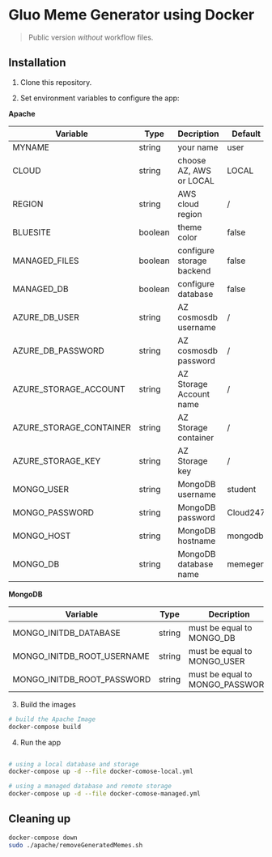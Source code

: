 # Gluo Meme Generator using Docker

> Public version *without* workflow files.

## Installation

1. Clone this repository.  

2. Set environment variables to configure the app:

**Apache**  

| Variable                | Type    | Decription                | Default  |
|-------------------------|---------|---------------------------|----------|
| MYNAME                  | string  | your name                 | user     |
| CLOUD                   | string  | choose AZ, AWS or LOCAL   | LOCAL    |
| REGION                  | string  | AWS cloud region          | /        |
| BLUESITE                | boolean | theme color               | false    |
| MANAGED_FILES           | boolean | configure storage backend | false    |
| MANAGED_DB              | boolean | configure database        | false    |
| AZURE_DB_USER           | string  | AZ cosmosdb username      | /        |
| AZURE_DB_PASSWORD       | string  | AZ cosmosdb password      | /        |
| AZURE_STORAGE_ACCOUNT   | string  | AZ Storage Account name   | /        |
| AZURE_STORAGE_CONTAINER | string  | AZ Storage container      | /        |
| AZURE_STORAGE_KEY       | string  | AZ Storage key            | /        |
| MONGO_USER              | string  | MongoDB username          | student  |
| MONGO_PASSWORD          | string  | MongoDB password          | Cloud247 |
| MONGO_HOST              | string  | MongoDB hostname          | mongodb  |
| MONGO_DB                | string  | MongoDB database name     | memegen  |

**MongoDB**  

| Variable                   | Type    | Decription                      |
|----------------------------|---------|---------------------------------|
| MONGO_INITDB_DATABASE      | string  | must be equal to MONGO_DB       |
| MONGO_INITDB_ROOT_USERNAME | string  | must be equal to MONGO_USER     |
| MONGO_INITDB_ROOT_PASSWORD | string  | must be equal to MONGO_PASSWORD |

3. Build the images

```bash
# build the Apache Image
docker-compose build
```

4. Run the app
```bash

# using a local database and storage
docker-compose up -d --file docker-comose-local.yml

# using a managed database and remote storage
docker-compose up -d --file docker-comose-managed.yml

```

## Cleaning up

```bash
docker-compose down
sudo ./apache/removeGeneratedMemes.sh
```

